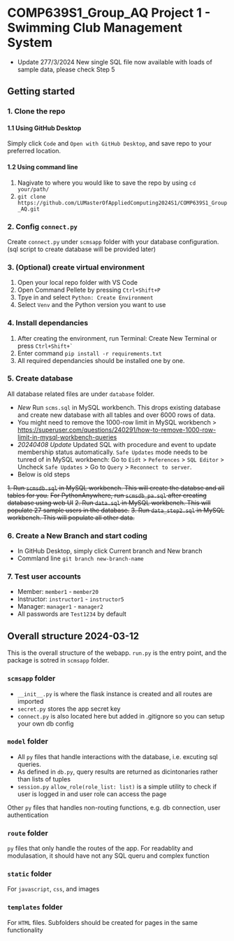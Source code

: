 # COMP639S1_Group_AQ Project 1 - Swimming Club Management System
* Update 277/3/2024 New single SQL file now available with loads of sample data, please check Step 5
## Getting started
### 1. Clone the repo

#### 1.1 Using GitHub Desktop
Simply click `Code` and `Open with GitHub Desktop`, and save repo to your preferred location.

#### 1.2 Using command line
1. Nagivate to where you would like to save the repo by using `cd your/path/`
2. `git clone https://github.com/LUMasterOfAppliedComputing2024S1/COMP639S1_Group_AQ.git`

### 2. Config `connect.py`
Create `connect.py` under `scmsapp` folder with your database configuration. (sql script to create database will be provided later)

### 3. (Optional) create virtual environment
1. Open your local repo folder with VS Code
2. Open Command Pellete by pressing `Ctrl+Shift+P`
3. Tpye in and select `Python: Create Environment`
4. Select `Venv` and the Python version you want to use

### 4. Install dependancies
1. After creating the environment, run Terminal: Create New Terminal or press `` Ctrl+Shift+` ``
2. Enter command `pip install -r requirements.txt`
3. All required dependancies should be installed one by one.

### 5. Create database
All database related files are under `database` folder.
* _New_ Run `scms.sql` in MySQL workbench. This drops existing database and create new database with all tables and over 6000 rows of data. 
* You might need to remove the 1000-row limit in MySQL workbench > https://superuser.com/questions/240291/how-to-remove-1000-row-limit-in-mysql-workbench-queries
* _20240408 Update_ Updated SQL with procedure and event to update membership status automatically. `Safe Updates` mode needs to be tunred of in MySQL workbench: Go to `Eidt` > `Peferences` > `SQL Editor` > Uncheck `Safe Updates` > Go to `Query` > `Reconnect to server`.
* Below is old steps 

~~1. Run `scmsdb.sql` in MySQL workbench. This will create the databse and all tables for you.~~
~~For PythonAnywhere, run `scmsdb_pa.sql` after creating database using web UI~~
~~2. Run `data.sql` in MySQL workbench. This will populate 27 sample users in the database.~~
~~3. Run `data_step2.sql` in MySQL workbench. This will populate all other data.~~


### 6. Create a New Branch and start coding
* In GitHub Desktop, simply click Current branch and New branch
* Commland line `git branch new-branch-name`

### 7. Test user accounts
* Member: `member1` - `member20`
* Instructor: `instructor1` - `instructor5`
* Manager: `manager1` - `manager2`
* All passwords are `Test1234` by default

## Overall structure 2024-03-12
This is the overall structure of the webapp. 
`run.py` is the entry point, and the package is sotred in `scmsapp` folder. 

### `scmsapp` folder
* `__init__.py` is where the flask instance is created and all routes are imported
* `secret.py` stores the app secret key
* `connect.py` is also located here but added in .gitignore so you can setup your own db config

### `model` folder
* All `py` files that handle interactions with the database, i.e. excuting sql queries.
* As defined in `db.py`, query results are returned as dicintonaries rather than lists of tuples
* `session.py` `allow_role(role_list: list)` is a simple utility to check if user is logged in and user role can access the page 

Other `py` files that handles non-routing functions, e.g. db connection, user authentication

### `route` folder
`py` files that only handle the routes of the app. For readablity and modulasation, it should have not any SQL queru and complex function 

### `static` folder
For `javascript`, `css`, and images

### `templates` folder
For `HTML` files. Subfolders should be created for pages in the same functionality  

